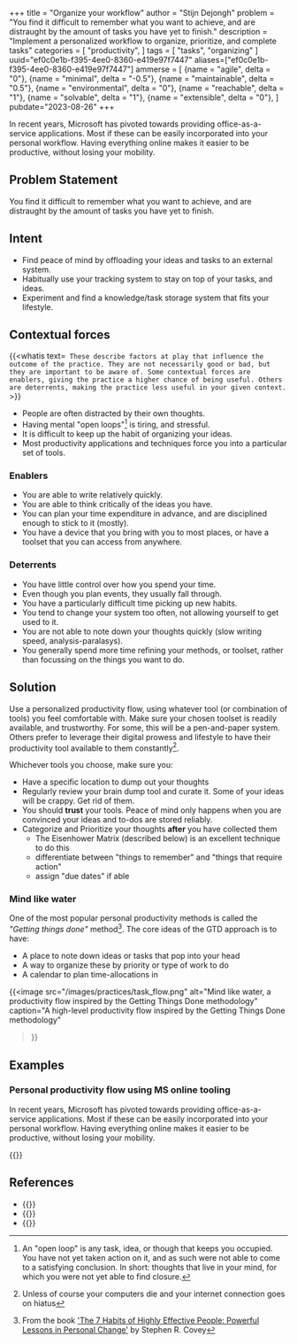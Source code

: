 +++
title = "Organize your workflow"
author = "Stijn Dejongh"
problem = "You find it difficult to remember what you want to achieve, and are distraught by the amount of tasks you have yet to finish."
description = "Implement a personalized workflow to organize, prioritize, and complete tasks"
categories = [
    "productivity",
]
tags = [
    "tasks", "organizing"
]
uuid="ef0c0e1b-f395-4ee0-8360-e419e97f7447"
aliases=["ef0c0e1b-f395-4ee0-8360-e419e97f7447"]
ammerse = [
  {name = "agile", delta = "0"},
  {name = "minimal", delta = "-0.5"},
  {name = "maintainable", delta = "0.5"},
  {name = "environmental", delta = "0"},
  {name = "reachable", delta = "1"},
  {name = "solvable", delta = "1"},
  {name = "extensible", delta = "0"},
]
pubdate="2023-08-26"
+++

In recent years, Microsoft has pivoted towards providing office-as-a-service applications.
Most if these can be easily incorporated into your personal workflow. Having everything online makes it easier to be
productive, without losing your mobility.

## Problem Statement

You find it difficult to remember what you want to achieve, and are distraught by the amount of tasks you have yet to finish.

## Intent

* Find peace of mind by offloading your ideas and tasks to an external system.
* Habitually use your tracking system to stay on top of your tasks, and ideas.
* Experiment and find a knowledge/task storage system that fits your lifestyle.

## Contextual forces

{{<whatis text=`
These describe factors at play that influence the outcome of the practice. They are not necessarily good or bad, but they are important to be
aware of. Some contextual forces are enablers, giving the practice a higher chance of being useful. Others are deterrents, making the practice less useful
in your given context.` >}}

* People are often distracted by their own thoughts.
* Having mental "open loops"[^0] is tiring, and stressful.
* It is difficult to keep up the habit of organizing your ideas.
* Most productivity applications and techniques force you into a particular set of tools.

### Enablers

* You are able to write relatively quickly.
* You are able to think critically of the ideas you have.
* You can plan your time expenditure in advance, and are disciplined enough to stick to it (mostly).
* You have a device that you bring with you to most places, or have a toolset that you can access from anywhere.

### Deterrents

* You have little control over how you spend your time.
* Even though you plan events, they usually fall through.
* You have a particularly difficult time picking up new habits.
* You tend to change your system too often, not allowing yourself to get used to it.
* You are not able to note down your thoughts quickly (slow writing speed, analysis-paralasys).
* You generally spend more time refining your methods, or toolset, rather than focussing on the things you want to do.

## Solution

Use a personalized productivity flow, using whatever tool (or combination of tools) you feel comfortable with.
Make sure your chosen toolset is readily available, and trustworthy. 
For some, this will be a pen-and-paper system. Others prefer to leverage their digital prowess and lifestyle to have
their productivity tool available to them constantly[^1]. 

Whichever tools you choose, make sure you:

* Have a specific location to dump out your thoughts
* Regularly review your brain dump tool and curate it. Some of your ideas will be crappy. Get rid of them.
* You should **trust** your tools. Peace of mind only happens when you are convinced your ideas and to-dos are stored reliably.
* Categorize and Prioritize your thoughts **after** you have collected them
  * The Eisenhower Matrix (described below) is an excellent technique to do this
  * differentiate between "things to remember" and "things that require action"
  * assign "due dates" if able

### Mind like water

One of the most popular personal productivity methods is called the _"Getting things done"_ method[^2].
The core ideas of the GTD approach is to have:

* A place to note down ideas or tasks that pop into your head
* A way to organize these by priority or type of work to do
* A calendar to plan time-allocations in

{{<image
src="/images/practices/task_flow.png"
alt="Mind like water, a productivity flow inspired by the Getting Things Done methodology"
caption="A high-level productivity flow inspired by the Getting Things Done methodology"
>}}


## Examples

### Personal productivity flow using MS online tooling

In recent years, Microsoft has pivoted towards providing office-as-a-service applications.
Most if these can be easily incorporated into your personal workflow. Having everything online makes it easier to be
productive, without losing your mobility.

{{<stub>}}

## References

* {{<reference author="Allen, D."
  year="2015"
  title="Getting Things Done: The Art of Stress-Free Productivity"
  isbn="0143126563"
  publisher="Penguin Books"
  link="https://www.goodreads.com/book/show/22573850-getting-things-done" >}}
* {{<reference author="Covey, S. R.; Collins, J."
  year="2004"
  title="The 7 Habits of Highly Effective People: Powerful Lessons in Personal Change"
  isbn="0743269519"
  publisher="Free Press"
  link="https://www.goodreads.com/book/show/36072.The_7_Habits_of_Highly_Effective_People" >}}
* {{<reference author="Unknown"
  year="2023"
  title="What is the Eisenhower Matrix?"
  site="productplan.com"
  link="https://www.productplan.com/glossary/eisenhower-matrix/" >}}
  
[^0]: An "open loop" is any task, idea, or though that keeps you occupied. You have not yet taken action on it, and as such were not able to come to a satisfying conclusion. In short: thoughts that live in your mind, for which you were not yet able to find closure.
[^1]: Unless of course your computers die and your internet connection goes on hiatus  
[^2]: From the
book ['The 7 Habits of Highly Effective People: Powerful Lessons in Personal Change'](https://www.amazon.com/gp/product/0743269519?imprToken=u69OsCPq-VHBYc7olPiAPA)
by Stephen R. Covey  
[^3]: Mathematicians (and computer programmers) call this a _"Matrix"_. We are sorry to disappoint you if you expected
leather clad martial artists to help you out with setting your priorities.

